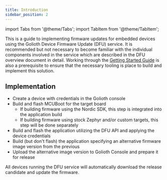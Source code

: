 ```yaml
---
title: Introduction
sidebar_position: 2
---
```


import Tabs from '@theme/Tabs';
import TabItem from '@theme/TabItem';

This is a guide to implementing firmware updates for embedded devices using the Golioth Device Firmware Update (DFU) service. It is recommended but not necessary to become familiar with the individual components involved in the service which are described in the DFU overview document in detail. Working through the [Getting Started Guide](https://docs.golioth.io/getting-started) is also a prerequisite to ensure that the necessary tooling is place to build and implement this solution.

## Implementation

* Create a device with credentials in the Golioth console
* Build and flash MCUBoot for the target board
  * If building firmware using the Nordic SDK, this step is integrated into the application build
  * If building firmware using stock Zephyr and/or custom targets, this step will be done separately
* Build and flash the application utilizing the DFU API and applying the device credentials
* Build (but don't flash) the application specifying an alternative firmware image version from the previous
* Upload the alternative image version to Golioth Console and prepare it for release
  
All devices running the DFU service will automatically download the release candidate and update the firmware.

